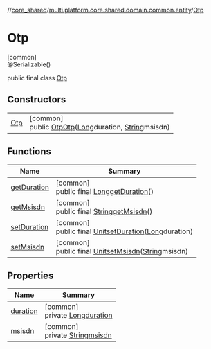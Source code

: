 //[core_shared](../../../index.md)/[multi.platform.core.shared.domain.common.entity](../index.md)/[Otp](index.md)

# Otp

[common]\
@Serializable()

public final class [Otp](index.md)

## Constructors

| | |
|---|---|
| [Otp](-otp.md) | [common]<br>public [Otp](index.md)[Otp](-otp.md)([Long](https://docs.oracle.com/javase/8/docs/api/java/lang/Long.html)duration, [String](https://docs.oracle.com/javase/8/docs/api/java/lang/String.html)msisdn) |

## Functions

| Name | Summary |
|---|---|
| [getDuration](get-duration.md) | [common]<br>public final [Long](https://docs.oracle.com/javase/8/docs/api/java/lang/Long.html)[getDuration](get-duration.md)() |
| [getMsisdn](get-msisdn.md) | [common]<br>public final [String](https://docs.oracle.com/javase/8/docs/api/java/lang/String.html)[getMsisdn](get-msisdn.md)() |
| [setDuration](set-duration.md) | [common]<br>public final [Unit](https://kotlinlang.org/api/latest/jvm/stdlib/kotlin/-unit/index.html)[setDuration](set-duration.md)([Long](https://docs.oracle.com/javase/8/docs/api/java/lang/Long.html)duration) |
| [setMsisdn](set-msisdn.md) | [common]<br>public final [Unit](https://kotlinlang.org/api/latest/jvm/stdlib/kotlin/-unit/index.html)[setMsisdn](set-msisdn.md)([String](https://docs.oracle.com/javase/8/docs/api/java/lang/String.html)msisdn) |

## Properties

| Name | Summary |
|---|---|
| [duration](index.md#-1830505422%2FProperties%2F-1689394408) | [common]<br>private [Long](https://docs.oracle.com/javase/8/docs/api/java/lang/Long.html)[duration](index.md#-1830505422%2FProperties%2F-1689394408) |
| [msisdn](index.md#78792940%2FProperties%2F-1689394408) | [common]<br>private [String](https://docs.oracle.com/javase/8/docs/api/java/lang/String.html)[msisdn](index.md#78792940%2FProperties%2F-1689394408) |
